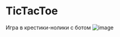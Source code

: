 # TicTacToe
Игра в крестики-нолики с ботом
![image](https://github.com/Osstelly/TicTacToe/assets/113905191/c0ab0dd6-1df6-44ce-940c-49e6602e6f5f)
